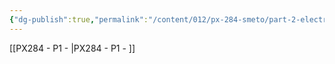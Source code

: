 ```yaml
---
{"dg-publish":true,"permalink":"/content/012/px-284-smeto/part-2-electromagnetic-theory/p-elecromagnetic-waves/","noteIcon":"1","created":"2025-02-13T17:28:18.746+00:00","updated":"2025-02-13T17:28:32.777+00:00"}
---
```


[[PX284 - P1 - \|PX284 - P1 - ]]
